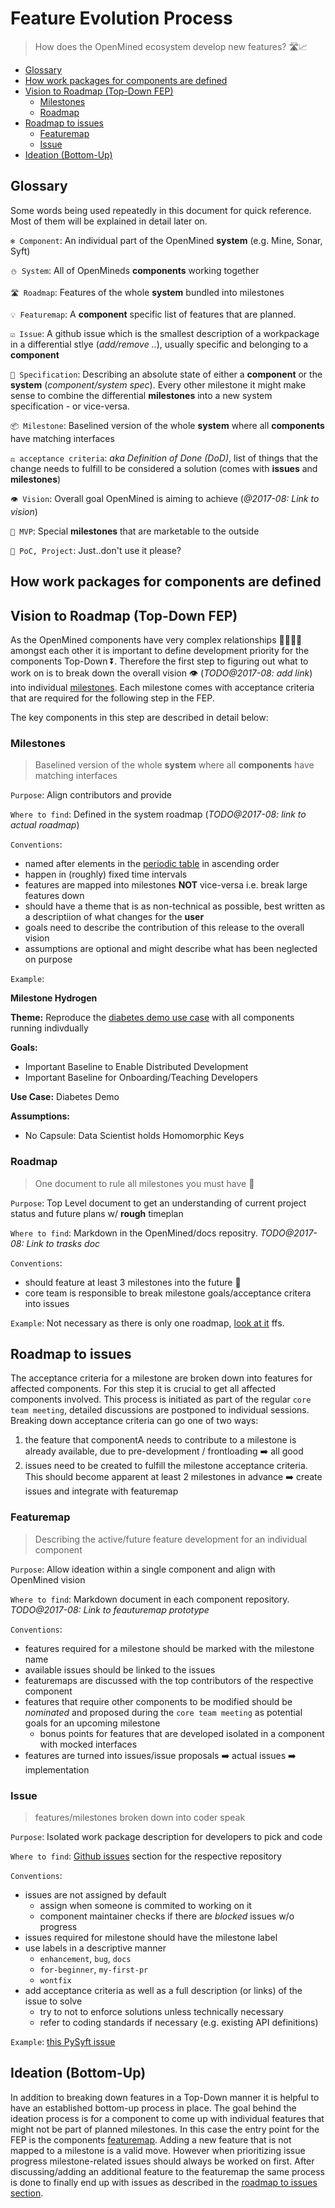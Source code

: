 # Feature Evolution Process

> How does the OpenMined ecosystem develop new features? 🛣📈

<!-- TOC depthFrom:2 -->

- [Glossary](#glossary)
- [How work packages for components are defined](#how-work-packages-for-components-are-defined)
- [Vision to Roadmap (Top-Down FEP)](#vision-to-roadmap-top-down-fep)
    - [Milestones](#milestones)
    - [Roadmap](#roadmap)
- [Roadmap to issues](#roadmap-to-issues)
    - [Featuremap](#featuremap)
    - [Issue](#issue)
- [Ideation (Bottom-Up)](#ideation-bottom-up)

<!-- /TOC -->

## Glossary

Some words being used repeatedly in this document for quick reference. Most of them will be explained in detail later on.

`❄️ Component`: An individual part of the OpenMined **system** (e.g. Mine, Sonar, Syft)

`⛄️ System`: All of OpenMineds **components** working together

`🛣 Roadmap`: Features of the whole **system** bundled into milestones

`💡 Featuremap`: A **component** specific list of features that are planned.

`☑️ Issue`: A github issue which is the smallest description of a workpackage in a differential stlye (_add/remove .._), usually specific and belonging to a **component**

`📝 Specification`: Describing an absolute state of either a **component** or the **system** (_component/system spec_). Every other milestone it might make sense to combine the differential **milestones** into a new system specification - or vice-versa.


`📦 Milestone`: Baselined version of the whole **system** where all **components** have matching interfaces

`⚖️ acceptance criteria`: _aka Definition of Done (DoD)_, list of things that the change needs to fulfill to be considered a solution (comes with **issues** and **milestones**)

`👁 Vision`: Overall goal OpenMined is aiming to achieve (_@2017-08: Link to vision_)

`🎁 MVP`: Special **milestones** that are marketable to the outside

`🚫 PoC, Project`: Just..don't use it please?

## How work packages for components are defined

## Vision to Roadmap (Top-Down FEP)

As the OpenMined components have very complex relationships 👨‍👩‍👧‍👦  amongst each other it is important to define development priority for the components Top-Down ⏬. Therefore the first step to figuring out what to work on is to break down the overall vision 👁 (_TODO@2017-08: add link_) into individual [milestones](#milestones). Each milestone comes with acceptance criteria that are required for the following step in the FEP.

The key components in this step are described in detail below:

### Milestones

> Baselined version of the whole **system** where all **components** have matching interfaces

`Purpose`: Align contributors and provide

`Where to find`: Defined in the system roadmap (_TODO@2017-08: link to actual roadmap_)

`Conventions`:
* named after elements in the [periodic table](http://www.ptable.com/) in ascending order
* happen in (roughly) fixed time intervals
* features are mapped into milestones **NOT** vice-versa i.e. break large features down
* should have a theme that is as non-technical as possible, best written as a descriptiion of what changes for the **user**
* goals need to describe the contribution of this release to the overall vision
* assumptions are optional and might describe what has been neglected on purpose

`Example`:

**Milestone Hydrogen**

**Theme:** Reproduce the [diabetes demo use case](https://github.com/OpenMined/PySonar/blob/master/notebooks/Sonar%20-%20Decentralized%20Model%20Training%20Simulation%20(local%20blockchain).ipynb) with all components running indivdually

**Goals:**
* Important Baseline to Enable Distributed Development
* Important Baseline for Onboarding/Teaching Developers

**Use Case:** Diabetes Demo 

**Assumptions:**
* No Capsule: Data Scientist holds Homomorphic Keys

### Roadmap

> One document to rule all milestones you must have 💍

`Purpose`: Top Level document to get an understanding of current project status and future plans w/ **rough** timeplan

`Where to find`: Markdown in the OpenMined/docs repositry. _TODO@2017-08: Link to trasks doc_

`Conventions`:
* should feature at least 3 milestones into the future 🔮
* core team is responsible to break milestone goals/acceptance critera into issues

`Example`: Not necessary as there is only one roadmap, [look at it](TODO@2017-08://link.lol) ffs.

## Roadmap to issues

The acceptance criteria for a milestone are broken down into features for affected components. For this step it is crucial to get all affected components involved. This process is initiated as part of the regular `core team meeting`, detailed discussions are postponed to individual sessions. Breaking down acceptance criteria can go one of two ways:
1. the feature that componentA needs to contribute to a milestone is already available, due to pre-development / frontloading ➡️ all good
2. issues need to be created to fulfill the milestone acceptance criteria. This should become apparent at least 2 milestones in advance  ➡️ create issues and integrate with featuremap

### Featuremap

> Describing the active/future feature development for an individual component

`Purpose`: Allow ideation within a single component and align with OpenMined vision

`Where to find`: Markdown document in each component repository. _TODO@2017-08: Link to feauturemap prototype_

`Conventions`:
* features required for a milestone should be marked with the milestone name
* available issues should be linked to the issues
* featuremaps are discussed with the top contributors of the respective component
* features that require other components to be modified should be _nominated_ and proposed during the `core team meeting` as potential goals for an upcoming milestone
    * bonus points for features that are developed isolated in a component with mocked interfaces
* features are turned into issues/issue proposals ➡️ actual issues ➡️ implementation

### Issue

> features/milestones broken down into coder speak

`Purpose`: Isolated work package description for developers to pick and code

`Where to find`: [Github issues](https://github.com/OpenMined/Sonar/issues) section for the respective repository

`Conventions`:
* issues are not assigned by default
    * assign when someone is commited to working on it
    * component maintainer checks if there are _blocked_ issues w/o progress
* issues required for milestone should have the milestone label
* use labels in a descriptive manner
    * `enhancement`, `bug`, `docs`
    * `for-beginner`, `my-first-pr`
    * `wontfix`
* add acceptance criteria as well as a full description (or links) of the issue to solve
    * try to not to enforce solutions unless technically necessary
    * refer to coding standards if necessary (e.g. existing API definitions)

`Example`: [this PySyft issue](https://github.com/OpenMined/PySyft/issues/30)

## Ideation (Bottom-Up)

In addition to breaking down features in a Top-Down manner it is helpful to have an established bottom-up process in place. The goal behind the ideation process is for a component to come up with individual features that might not be part of planned milestones. In this case the entry point for the FEP is the components [featuremap](#featuremap). Adding a new feature that is not mapped to a milestone is a valid move. However when prioritizing issue progress milestone-related issues should always be worked on first. After discussing/adding an additional feature to the featuremap the same process is done to finally end up with issues as described in the [roadmap to issues section](#roadmap-to-issues).
